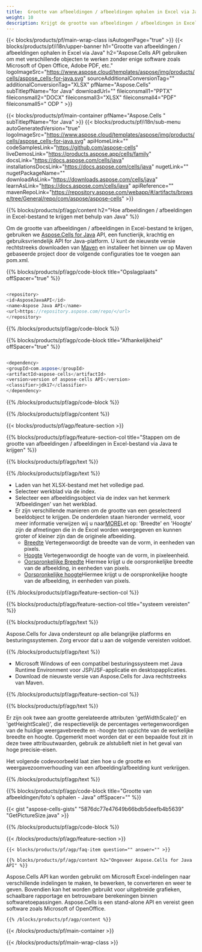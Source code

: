 ```yaml
---
title:  Grootte van afbeeldingen / afbeeldingen ophalen in Excel via Java
weight: 10
description: Krijgt de grootte van afbeeldingen / afbeeldingen in Excel met behulp van Aspose.Cells' Java API zonder enige software zoals Microsoft of Open Office, Adobe PDF, enz.
---
```

{{< blocks/products/pf/main-wrap-class isAutogenPage="true" >}}
{{< blocks/products/pf/i18n/upper-banner h1="Grootte van afbeeldingen / afbeeldingen ophalen in Excel via Java" h2="Aspose.Cells API gebruiken om met verschillende objecten te werken zonder enige software zoals Microsoft of Open Office, Adobe PDF, etc." logoImageSrc="https://www.aspose.cloud/templates/aspose/img/products/cells/aspose_cells-for-java.svg" sourceAdditionalConversionTag="" additionalConversionTag="XLSX" pfName="Aspose.Cells" subTitlepfName="for Java" downloadUrl="" fileiconsmall1="PPTX" fileiconsmall2="DOCX" fileiconsmall3="XLSX" fileiconsmall4="PDF" fileiconsmall5=" ODP " >}}

{{< blocks/products/pf/main-container pfName="Aspose.Cells " subTitlepfName="for Java" >}}
{{< blocks/products/pf/i18n/sub-menu autoGeneratedVersion="true" logoImageSrc="https://www.aspose.cloud/templates/aspose/img/products/cells/aspose_cells-for-java.svg" apiHomeLink="" codeSamplesLink="https://github.com/aspose-cells" liveDemosLink="https://products.aspose.app/cells/family" docsLink="https://docs.aspose.com/cells/java" installationsDocsLink="https://docs.aspose.com/cells/java" nugetLink="" nugetPackageName="" downloadAsLink="https://downloads.aspose.com/cells/java" learnAsLink="https://docs.aspose.com/cells/java" apiReference="" mavenRepoLink="https://repository.aspose.com/webapp/#/artifacts/browse/tree/General/repo/com/aspose/aspose-cells" >}}

{{% blocks/products/pf/agp/content h2="Hoe afbeeldingen / afbeeldingen in Excel-bestand te krijgen met behulp van Java" %}}

 Om de grootte van afbeeldingen / afbeeldingen in Excel-bestand te krijgen, gebruiken we
 [Aspose.Cells for Java](https://products.aspose.com/cells/java) 
API, een functierijk, krachtig en gebruiksvriendelijk API for Java-platform. U kunt de nieuwste versie rechtstreeks downloaden van
 [Maven](https://repository.aspose.com/webapp/#/artifacts/browse/tree/General/repo/com/aspose/aspose-cells) 
 en installeer het binnen uw op Maven gebaseerde project door de volgende configuraties toe te voegen aan pom.xml.

{{% blocks/products/pf/agp/code-block title="Opslagplaats" offSpacer="true" %}}

```cs

<repository>
<id>AsposeJavaAPI</id>
<name>Aspose Java API</name>
<url>https://repository.aspose.com/repo/</url>
</repository>

```

{{% /blocks/products/pf/agp/code-block %}}

{{% blocks/products/pf/agp/code-block title="Afhankelijkheid" offSpacer="true" %}}

```cs

<dependency>
<groupId>com.aspose</groupId>
<artifactId>aspose-cells</artifactId>
<version>version of aspose-cells API</version>
<classifier>jdk17</classifier>
</dependency>

```

{{% /blocks/products/pf/agp/code-block %}}

{{% /blocks/products/pf/agp/content %}}

{{< blocks/products/pf/agp/feature-section >}}

{{% blocks/products/pf/agp/feature-section-col title="Stappen om de grootte van afbeeldingen / afbeeldingen in Excel-bestand via Java te krijgen" %}}

{{% blocks/products/pf/agp/text %}}

{{% /blocks/products/pf/agp/text %}}

+ Laden van het XLSX-bestand met het volledige pad.
+ Selecteer werkblad via de index.
+ Selecteer een afbeeldingsobject via de index van het kenmerk 'Afbeeldingen' van het werkblad.
 + Er zijn verschillende manieren om de grootte van een geselecteerd beeldobject te krijgen. De onderdelen staan hieronder vermeld, voor meer informatie verwijzen wij u naar[MORE](https://reference.aspose.com/cells/java/com.aspose.cells/picture/)Let op: 'Breedte' en 'Hoogte' zijn de afmetingen die in de Excel worden weergegeven en kunnen groter of kleiner zijn dan de originele afbeelding.
    + [Breedte](https://reference.aspose.com/cells/java/com.aspose.cells/picture/#getWidth--) Vertegenwoordigt de breedte van de vorm, in eenheden van pixels.
    + [Hoogte](https://reference.aspose.com/cells/java/com.aspose.cells/picture/#getHeight--) Vertegenwoordigt de hoogte van de vorm, in pixeleenheid.
    + [Oorspronkelijke Breedte](https://reference.aspose.com/cells/java/com.aspose.cells/picture/#getOriginalWidth--) Hiermee krijgt u de oorspronkelijke breedte van de afbeelding, in eenheden van pixels.
    + [Oorspronkelijke hoogte](https://reference.aspose.com/cells/java/com.aspose.cells/picture/#getOriginalHeight--)Hiermee krijgt u de oorspronkelijke hoogte van de afbeelding, in eenheden van pixels.


{{% /blocks/products/pf/agp/feature-section-col %}}

{{% blocks/products/pf/agp/feature-section-col title="systeem vereisten" %}}

{{% blocks/products/pf/agp/text %}}

 Aspose.Cells for Java ondersteunt op alle belangrijke platforms en besturingssystemen. Zorg ervoor dat u aan de volgende vereisten voldoet.

{{% /blocks/products/pf/agp/text %}}

- Microsoft Windows of een compatibel besturingssysteem met Java Runtime Environment voor JSP/JSF-applicatie en desktopapplicaties.
- Download de nieuwste versie van Aspose.Cells for Java rechtstreeks van Maven.

{{% /blocks/products/pf/agp/feature-section-col %}}

{{% blocks/products/pf/agp/text %}}
 
 Er zijn ook twee aan grootte gerelateerde attributen 'getWidthScale()' en 'getHeightScale()', die respectievelijk de percentages vertegenwoordigen van de huidige weergavebreedte en -hoogte ten opzichte van de werkelijke breedte en hoogte.
 Opgemerkt moet worden dat er een bepaalde fout zit in deze twee attribuutwaarden, gebruik ze alstublieft niet in het geval van hoge precisie-eisen.
 
 Het volgende codevoorbeeld laat zien hoe u de grootte en weergavezoomverhouding van een afbeelding/afbeelding kunt verkrijgen.

{{% /blocks/products/pf/agp/text %}}

{{% blocks/products/pf/agp/code-block title="Grootte van afbeeldingen/foto\'s ophalen - Java" offSpacer="" %}}

{{< gist "aspose-cells-gists" "5876dc77e47649b66bdb5deefb4b5639" "GetPictureSize.java" >}}

{{% /blocks/products/pf/agp/code-block %}}

{{< /blocks/products/pf/agp/feature-section >}}

    {{< blocks/products/pf/agp/faq-item question="" answer="" >}}
 

<!-- aboutfile Starts -->

    {{% blocks/products/pf/agp/content h2="Ongeveer Aspose.Cells for Java API" %}}

 Aspose.Cells API kan worden gebruikt om Microsoft Excel-indelingen naar verschillende indelingen te maken, te bewerken, te converteren en weer te geven. Bovendien kan het worden gebruikt voor uitgebreide grafieken, schaalbare rapportage en betrouwbare berekeningen binnen softwaretoepassingen. Aspose.Cells is een stand-alone API en vereist geen software zoals Microsoft of OpenOffice.


    {{% /blocks/products/pf/agp/content %}}

    


{{< /blocks/products/pf/main-container >}}
    
{{< /blocks/products/pf/main-wrap-class >}}
